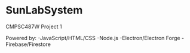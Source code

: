 # SunLabSystem
CMPSC487W Project 1

Powered by:
-JavaScript/HTML/CSS
-Node.js
-Electron/Electron Forge
-Firebase/Firestore
